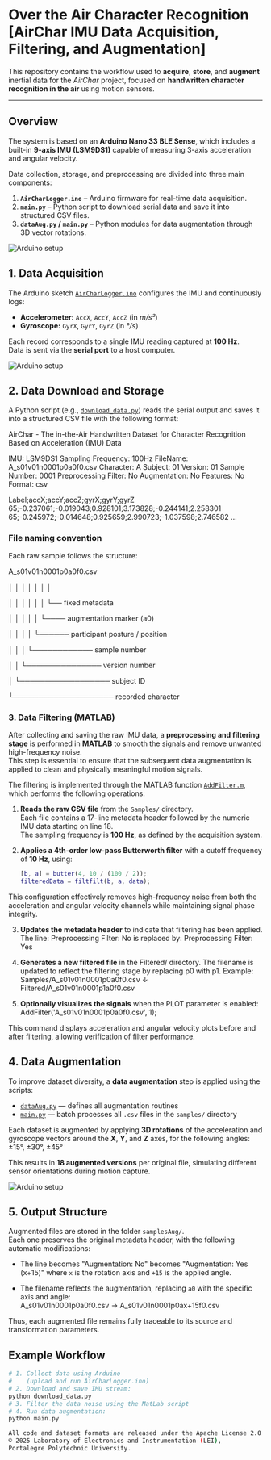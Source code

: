 # Over the Air Character Recognition [AirChar IMU Data Acquisition, Filtering, and Augmentation]

This repository contains the workflow used to **acquire**, **store**, and **augment** inertial data for the _AirChar_ project, focused on **handwritten character recognition in the air** using motion sensors.

---

## Overview

The system is based on an **Arduino Nano 33 BLE Sense**, which includes a built-in **9-axis IMU (LSM9DS1)** capable of measuring 3-axis acceleration and angular velocity.

Data collection, storage, and preprocessing are divided into three main components:

1. **`AirCharLogger.ino`** – Arduino firmware for real-time data acquisition.  
2. **`main.py`** – Python script to download serial data and save it into structured CSV files.  
3. **`dataAug.py` / `main.py`** – Python modules for data augmentation through 3D vector rotations.


![Arduino setup](Figures/HandwritingStick.jpg)

## 1. Data Acquisition

The Arduino sketch [`AirCharLogger.ino`](./AirCharLogger.ino) configures the IMU and continuously logs:

- **Accelerometer:** `AccX`, `AccY`, `AccZ` (in *m/s²*)  
- **Gyroscope:** `GyrX`, `GyrY`, `GyrZ` (in *°/s*)  

Each record corresponds to a single IMU reading captured at **100 Hz**.  
Data is sent via the **serial port** to a host computer.

![Arduino setup](Figures/LogginVertical.jpg)


## 2. Data Download and Storage

A Python script (e.g., [`download_data.py`](./download_data.py)) reads the serial output and saves it into a structured CSV file with the following format:

AirChar - The in-the-Air Handwritten Dataset
for Character Recognition Based on Acceleration (IMU) Data

IMU: LSM9DS1
Sampling Frequency: 100Hz
FileName: A_s01v01n0001p0a0f0.csv
Character: A
Subject: 01
Version: 01
Sample Number: 0001
Preprocessing Filter: No
Augmentation: No
Features: No
Format: csv

Label;accX;accY;accZ;gyrX;gyrY;gyrZ
65;-0.237061;-0.019043;0.928101;3.173828;-0.244141;2.258301
65;-0.245972;-0.014648;0.925659;2.990723;-1.037598;2.746582
...


### File naming convention
Each raw sample follows the structure:

A_s01v01n0001p0a0f0.csv

│  │  │   │  │ │ │

│  │  │   │  │ │ └── fixed metadata

│  │  │   │  │ └──── augmentation marker (a0)

│  │  │   │  └────── participant posture / position

│  │  │   └──────────── sample number

│  │  └─────────────── version number

│  └────────────────── subject ID

└──────────────────── recorded character


### 3. Data Filtering (MATLAB)

After collecting and saving the raw IMU data, a **preprocessing and filtering stage** is performed in **MATLAB** to smooth the signals and remove unwanted high-frequency noise.  
This step is essential to ensure that the subsequent data augmentation is applied to clean and physically meaningful motion signals.

The filtering is implemented through the MATLAB function [`AddFilter.m`](./MATLAB/AddFilter.m), which performs the following operations:

1. **Reads the raw CSV file** from the `Samples/` directory.  
   Each file contains a 17-line metadata header followed by the numeric IMU data starting on line 18.  
   The sampling frequency is **100 Hz**, as defined by the acquisition system.

2. **Applies a 4th-order low-pass Butterworth filter** with a cutoff frequency of **10 Hz**, using:
   ```matlab
   [b, a] = butter(4, 10 / (100 / 2));
   filteredData = filtfilt(b, a, data);

This configuration effectively removes high-frequency noise from both the acceleration and angular velocity channels while maintaining signal phase integrity.

3. **Updates the metadata header** to indicate that filtering has been applied.
The line:
Preprocessing Filter: No
is replaced by:
Preprocessing Filter: Yes

4. **Generates a new filtered file** in the Filtered/ directory.
The filename is updated to reflect the filtering stage by replacing p0 with p1.
Example:
Samples/A_s01v01n0001p0a0f0.csv
        ↓
Filtered/A_s01v01n0001p1a0f0.csv

5. **Optionally visualizes the signals** when the PLOT parameter is enabled:
AddFilter('A_s01v01n0001p0a0f0.csv', 1);

This command displays acceleration and angular velocity plots before and after filtering, allowing verification of filter performance.


## 4. Data Augmentation

To improve dataset diversity, a **data augmentation** step is applied using the scripts:

- [`dataAug.py`](./dataAug.py) — defines all augmentation routines  
- [`main.py`](./main.py) — batch processes all `.csv` files in the `samples/` directory

Each dataset is augmented by applying **3D rotations** of the acceleration and gyroscope vectors around the **X**, **Y**, and **Z** axes, for the following angles:
±15°, ±30°, ±45°

This results in **18 augmented versions** per original file, simulating different sensor orientations during motion capture.

![Arduino setup](Figures/DataAugmentation_v1.png)


## 5. Output Structure

Augmented files are stored in the folder `samplesAug/`.  
Each one preserves the original metadata header, with the following automatic modifications:

- The line becomes "Augmentation: No" becomes "Augmentation: Yes (x+15)"
where `x` is the rotation axis and `+15` is the applied angle.

- The filename reflects the augmentation, replacing `a0` with the specific axis and angle:  
A_s01v01n0001p0a0f0.csv → A_s01v01n0001p0ax+15f0.csv


Thus, each augmented file remains fully traceable to its source and transformation parameters.


## Example Workflow

```bash
# 1. Collect data using Arduino
#    (upload and run AirCharLogger.ino)
# 2. Download and save IMU stream:
python download_data.py
# 3. Filter the data noise using the MatLab script
# 4. Run data augmentation:
python main.py

All code and dataset formats are released under the Apache License 2.0
© 2025 Laboratory of Electronics and Instrumentation (LEI),
Portalegre Polytechnic University.
